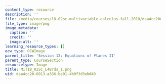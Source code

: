 ```yaml
---
content_type: resource
description: ''
file: /media/courses/18-02sc-multivariable-calculus-fall-2010/daa4cc200013a386be014b9f3d3ebd40_MIT18_02SC_L4Brds_1.png
file_type: image/png
image_metadata:
  caption: ''
  credit: ''
  image-alt: ''
learning_resource_types: []
ocw_type: OCWImage
parent_title: 'Session 12: Equations of Planes II'
parent_type: CourseSection
resourcetype: Image
title: MIT18_02SC_L4Brds_1.png
uid: daa4cc20-0013-a386-be01-4b9f3d3ebd40
---
```

